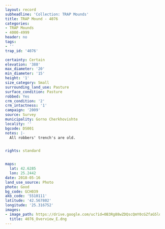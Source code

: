 ```yaml
---
layout: record
subheadline: 'Collection: TRAP Mounds'
title: TRAP Mound - 4076
categories:
- TRAP Mounds
- 4000-4999
header: no
tags:
- ''
trap_id: '4076'

certainty: Certain
elevation: '388'
max_diameter: '20'
min_diameter: '15'
height: '1'
size_category: Small
surrounding_land_use: Pasture
surface_condition: Pasture
robbed: Yes
crm_condition: '2'
crm_intactness: '1'
campaign: '2009'
source: Survey
municipality: Gorno Cherkhovishte
locality: ''
bgcode: DS001
notes: |-
  All robbers' trench's are old.


rights: standard


maps:
  lat: 42.6285
  lon: 25.2442
date: 2018-05-16
land_use_source: Photo
photo: Good
bg_code: GCH039
akb_code: '5510111'
latitude: '42.567802'
longitude: '25.316752'
images:
- image_path: https://drive.google.com/uc?id=0B3Rg88wZDQscQmY0cGZfaG5ldFE
  title: 4076_Overview_E.dng
---
```

